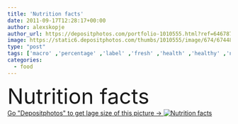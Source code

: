 ```yaml
---
title: 'Nutrition facts'
date: 2011-09-17T12:28:17+00:00
author: alexskopje
author_url: https://depositphotos.com/portfolio-1010555.html?ref=64678756
image: https://static6.depositphotos.com/thumbs/1010555/image/674/6744851/api_thumb_450.jpg?forcejpeg=true
type: "post"
tags: ['macro' ,'percentage' ,'label' ,'fresh' ,'health' ,'healthy' ,'natural' ,'container' ,'food' ,'protein' ,'diet' ,'saturated' ,'cup' ,'fruit' ,'sweet' ,'crop' ,'nutrition' ,'vegetarian' ,'fat' ,'iron' ,'fiber' ,'sugar' ,'dietary' ,'cholesterol' ,'size' ,'daily' ,'grocery' ,'calories' ,'value' ,'produce' ,'c' ,'freshly' ,'serve' ,'total' ,'grams' ,'carbohydrate' ,'calcium' ,'nutritional' ,'facts' ,'labels' ,'picked' ,'sodium' ,'servicing' ,'Alimenti' ,'etichette' ,'food labels' ,'food label' ,'nutricionista' ,'natural label' ]
categories: 
  - food
---
```

<div aling="center">
            <font size="60"> Nutrition facts</font>   
</div>
<div>
    <a href='https://static6.depositphotos.com/thumbs/1010555/image/674/6744851/api_thumb_450.jpg?forcejpeg=true?ref=64678756' target=_blank > Go "Depositphotos" to get lage size of this picture ->
        <img href='https://static6.depositphotos.com/thumbs/1010555/image/674/6744851/api_thumb_450.jpg?forcejpeg=true?ref=64678756' src='https://static6.depositphotos.com/1010555/674/i/950/depositphotos_6744851-stock-photo-nutrition-facts.jpg?forcejpeg=true' alt='Nutrition facts' >
    </a>
</div>
